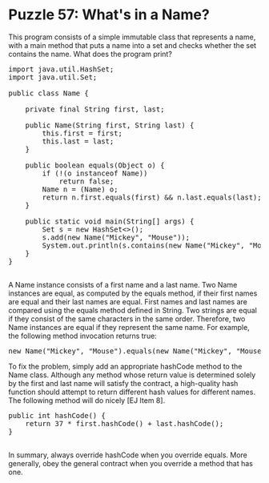 # Puzzle 57: What's in a Name?


This program consists of a simple immutable class that represents a name, with a main method that 
puts a name into a set and checks whether the set contains the name. What does the program print?

<pre>
import java.util.HashSet;
import java.util.Set;

public class Name {

    private final String first, last;

    public Name(String first, String last) {
        this.first = first;
        this.last = last;
    }

    public boolean equals(Object o) {
        if (!(o instanceof Name))
            return false;
        Name n = (Name) o;
        return n.first.equals(first) && n.last.equals(last);
    }

    public static void main(String[] args) {
        Set<Name> s = new HashSet<>();
        s.add(new Name("Mickey", "Mouse"));
        System.out.println(s.contains(new Name("Mickey", "Mouse")));
    }
}

</pre>


A Name instance consists of a first name and a last name. Two Name instances are equal, as computed by the equals method, 
if their first names are equal and their last names are equal. First names and last names are compared using the equals
method defined in String. Two strings are equal if they consist of the same characters in the same order. 
Therefore, two Name instances are equal if they represent the same name. For example, the following method invocation returns true:

<pre>
new Name("Mickey", "Mouse").equals(new Name("Mickey", "Mouse"))
</pre>

To fix the problem, simply add an appropriate hashCode method to the Name class. 
Although any method whose return value is determined solely by the first and last name will satisfy the contract, 
a high-quality hash function should attempt to return different hash values for different names. 
The following method will do nicely [EJ Item 8].

<pre>
public int hashCode() {
    return 37 * first.hashCode() + last.hashCode();
}

</pre>


In summary, always override hashCode when you override equals. 
More generally, obey the general contract when you override a method that has one.
